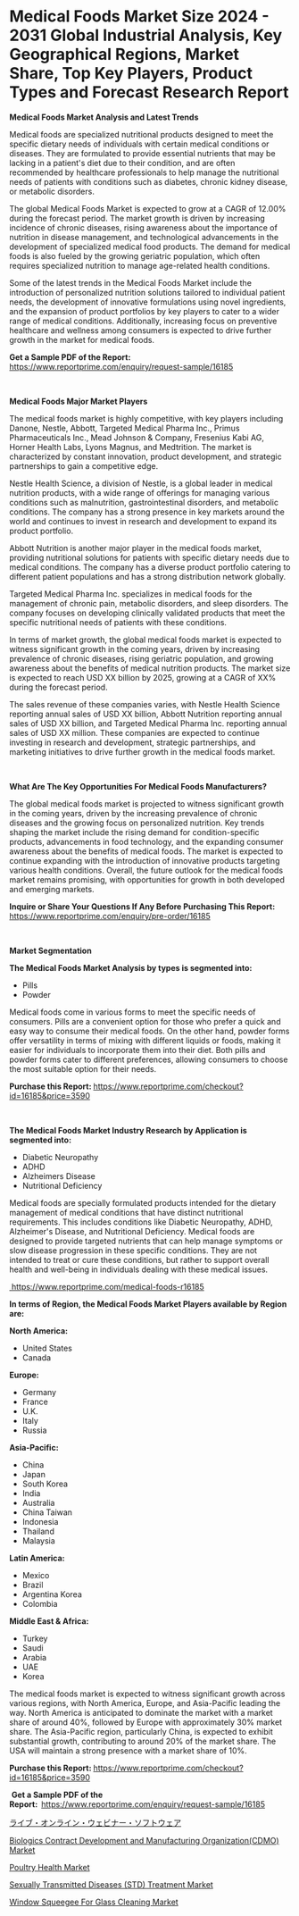 <p><h1>Medical Foods Market Size 2024 - 2031 Global Industrial Analysis, Key Geographical Regions, Market Share, Top Key Players, Product Types and Forecast Research Report</h1></p><p><strong>Medical Foods Market Analysis and Latest Trends</strong></p>
<p><p>Medical foods are specialized nutritional products designed to meet the specific dietary needs of individuals with certain medical conditions or diseases. They are formulated to provide essential nutrients that may be lacking in a patient's diet due to their condition, and are often recommended by healthcare professionals to help manage the nutritional needs of patients with conditions such as diabetes, chronic kidney disease, or metabolic disorders.</p><p>The global Medical Foods Market is expected to grow at a CAGR of 12.00% during the forecast period. The market growth is driven by increasing incidence of chronic diseases, rising awareness about the importance of nutrition in disease management, and technological advancements in the development of specialized medical food products. The demand for medical foods is also fueled by the growing geriatric population, which often requires specialized nutrition to manage age-related health conditions.</p><p>Some of the latest trends in the Medical Foods Market include the introduction of personalized nutrition solutions tailored to individual patient needs, the development of innovative formulations using novel ingredients, and the expansion of product portfolios by key players to cater to a wider range of medical conditions. Additionally, increasing focus on preventive healthcare and wellness among consumers is expected to drive further growth in the market for medical foods.</p></p>
<p><strong>Get a Sample PDF of the Report:&nbsp;</strong> <a href="https://www.reportprime.com/enquiry/request-sample/16185">https://www.reportprime.com/enquiry/request-sample/16185</a></p>
<p>&nbsp;</p>
<p><strong>Medical Foods Major Market Players</strong></p>
<p><p>The medical foods market is highly competitive, with key players including Danone, Nestle, Abbott, Targeted Medical Pharma Inc., Primus Pharmaceuticals Inc., Mead Johnson & Company, Fresenius Kabi AG, Horner Health Labs, Lyons Magnus, and Medtrition. The market is characterized by constant innovation, product development, and strategic partnerships to gain a competitive edge.</p><p>Nestle Health Science, a division of Nestle, is a global leader in medical nutrition products, with a wide range of offerings for managing various conditions such as malnutrition, gastrointestinal disorders, and metabolic conditions. The company has a strong presence in key markets around the world and continues to invest in research and development to expand its product portfolio.</p><p>Abbott Nutrition is another major player in the medical foods market, providing nutritional solutions for patients with specific dietary needs due to medical conditions. The company has a diverse product portfolio catering to different patient populations and has a strong distribution network globally.</p><p>Targeted Medical Pharma Inc. specializes in medical foods for the management of chronic pain, metabolic disorders, and sleep disorders. The company focuses on developing clinically validated products that meet the specific nutritional needs of patients with these conditions.</p><p>In terms of market growth, the global medical foods market is expected to witness significant growth in the coming years, driven by increasing prevalence of chronic diseases, rising geriatric population, and growing awareness about the benefits of medical nutrition products. The market size is expected to reach USD XX billion by 2025, growing at a CAGR of XX% during the forecast period.</p><p>The sales revenue of these companies varies, with Nestle Health Science reporting annual sales of USD XX billion, Abbott Nutrition reporting annual sales of USD XX billion, and Targeted Medical Pharma Inc. reporting annual sales of USD XX million. These companies are expected to continue investing in research and development, strategic partnerships, and marketing initiatives to drive further growth in the medical foods market.</p></p>
<p>&nbsp;</p>
<p><strong>What Are The Key Opportunities For Medical Foods Manufacturers?</strong></p>
<p><p>The global medical foods market is projected to witness significant growth in the coming years, driven by the increasing prevalence of chronic diseases and the growing focus on personalized nutrition. Key trends shaping the market include the rising demand for condition-specific products, advancements in food technology, and the expanding consumer awareness about the benefits of medical foods. The market is expected to continue expanding with the introduction of innovative products targeting various health conditions. Overall, the future outlook for the medical foods market remains promising, with opportunities for growth in both developed and emerging markets.</p></p>
<p><strong>Inquire or Share Your Questions If Any Before Purchasing This Report:</strong> <a href="https://www.reportprime.com/enquiry/pre-order/16185">https://www.reportprime.com/enquiry/pre-order/16185</a></p>
<p>&nbsp;</p>
<p><strong>Market Segmentation</strong></p>
<p><strong>The Medical Foods Market Analysis by types is segmented into:</strong></p>
<p><ul><li>Pills</li><li>Powder</li></ul></p>
<p><p>Medical foods come in various forms to meet the specific needs of consumers. Pills are a convenient option for those who prefer a quick and easy way to consume their medical foods. On the other hand, powder forms offer versatility in terms of mixing with different liquids or foods, making it easier for individuals to incorporate them into their diet. Both pills and powder forms cater to different preferences, allowing consumers to choose the most suitable option for their needs.</p></p>
<p><strong>Purchase this Report:&nbsp;</strong><a href="https://www.reportprime.com/checkout?id=16185&price=3590">https://www.reportprime.com/checkout?id=16185&price=3590</a></p>
<p>&nbsp;</p>
<p><strong>The Medical Foods Market Industry Research by Application is segmented into:</strong></p>
<p><ul><li>Diabetic Neuropathy</li><li>ADHD</li><li>Alzheimers Disease</li><li>Nutritional Deficiency</li></ul></p>
<p><p>Medical foods are specially formulated products intended for the dietary management of medical conditions that have distinct nutritional requirements. This includes conditions like Diabetic Neuropathy, ADHD, Alzheimer's Disease, and Nutritional Deficiency. Medical foods are designed to provide targeted nutrients that can help manage symptoms or slow disease progression in these specific conditions. They are not intended to treat or cure these conditions, but rather to support overall health and well-being in individuals dealing with these medical issues.</p></p>
<p><a href="https://www.reportprime.com/medical-foods-r16185">&nbsp;https://www.reportprime.com/medical-foods-r16185</a></p>
<p><strong>In terms of Region, the Medical Foods Market Players available by Region are:</strong></p>
<p>
    <p> <strong> North America: </strong>
        <ul>
            <li>United States</li>
            <li>Canada</li>
        </ul>
        </p> 
    <p> <strong> Europe: </strong>
        <ul>
            <li>Germany</li>
            <li>France</li>
            <li>U.K.</li>
            <li>Italy</li>
            <li>Russia</li>
        </ul>
        </p> 
    <p> <strong> Asia-Pacific: </strong>
        <ul>
            <li>China</li>
            <li>Japan</li>
            <li>South Korea</li>
            <li>India</li>
            <li>Australia</li>
            <li>China Taiwan</li>
            <li>Indonesia</li>
            <li>Thailand</li>
            <li>Malaysia</li>
        </ul>
        </p> 
    <p> <strong> Latin America: </strong>
        <ul>
            <li>Mexico</li>
            <li>Brazil</li>
            <li>Argentina Korea</li>
            <li>Colombia</li>
        </ul>
        </p> 
    <p> <strong> Middle East & Africa: </strong>
        <ul>
            <li>Turkey</li>
            <li>Saudi</li>
            <li>Arabia</li>
            <li>UAE</li>
            <li>Korea</li>
        </ul>
    </p>
    </p>
<p><p>The medical foods market is expected to witness significant growth across various regions, with North America, Europe, and Asia-Pacific leading the way. North America is anticipated to dominate the market with a market share of around 40%, followed by Europe with approximately 30% market share. The Asia-Pacific region, particularly China, is expected to exhibit substantial growth, contributing to around 20% of the market share. The USA will maintain a strong presence with a market share of 10%.</p></p>
<p><strong>Purchase this Report: </strong><a href="https://www.reportprime.com/checkout?id=16185&price=3590">https://www.reportprime.com/checkout?id=16185&price=3590</a></p>
<p>&nbsp;<strong>Get a Sample PDF of the Report:&nbsp;&nbsp;</strong><a href="https://www.reportprime.com/enquiry/request-sample/16185">https://www.reportprime.com/enquiry/request-sample/16185</a></p>
<p><strong></strong></p>
<p><p><a href="https://github.com/marbadji/Market-Research-Report-List-1/blob/main/660406382821.md">ライブ・オンライン・ウェビナー・ソフトウェア</a></p><p><a href="https://www.linkedin.com/pulse/biologics-contract-development-manufacturing-organizationcdmo-cjndc?trackingId=kOYYg6VeAjEBlDsdtxx96w%3D%3D">Biologics Contract Development and Manufacturing Organization(CDMO) Market</a></p><p><a href="https://github.com/MaraKoelpin2023/Market-Research-Report-List-1/blob/main/poultry-health-market.md">Poultry Health Market</a></p><p><a href="https://www.linkedin.com/pulse/sexually-transmitted-diseases-std-treatment-market-furnishes-nen1c?trackingId=Wf%2Fd3SPgj%2B2XGPH4AdHazQ%3D%3D">Sexually Transmitted Diseases (STD) Treatment Market</a></p><p><a href="https://issuu.com/reportprime-2/docs/window-squeegee-for-glass-cleaning-market-size-203">Window Squeegee For Glass Cleaning Market</a></p></p>
